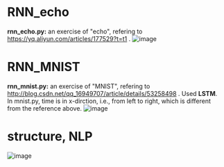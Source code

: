 # RNN_echo  
**rnn_echo.py:** an exercise of "echo", refering to https://yq.aliyun.com/articles/177529?t=t1 . 
![image](https://github.com/Menglinucas/RNN_echo_MNIST/blob/master/RNN.PNG)

# RNN_MNIST
**rnn_mnist.py:** an exercise of "MNIST", refering to http://blog.csdn.net/qq_16949707/article/details/53258498 . Used **LSTM**.  
In mnist.py, time is in x-dirction, i.e., from left to right, which is different from the reference above.
![image](https://github.com/Menglinucas/RNN_echo_MNIST/blob/master/LSTM.PNG)

# structure, NLP
![image](https://github.com/Menglinucas/RNN_echo_MNIST/blob/master/RNN.PNG)
